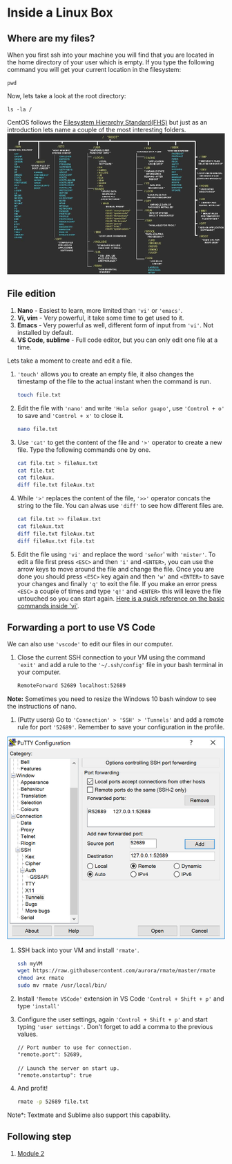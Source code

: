 # Inside a Linux Box

## Where are my files?

When you first ssh into your machine you will find that you are located in the home directory of your user which is empty.
If you type the following command you will get your current location in the filesystem:

```Shell
pwd
```

Now, lets take a look at the root directory:

```Shell
ls -la /
```

CentOS follows the [Filesystem Hierarchy Standard(FHS)](http://www.pathname.com/fhs/) but just as an introduction lets name a couple of the most interesting folders.
![alt text][fhs]

## File edition

1. **Nano** - Easiest to learn, more limited than `'vi'` or `'emacs'`.
1. **Vi, vim** - Very powerful, it take some time to get used to it.
1. **Emacs** - Very powerful as well, different form of input from `'vi'`. Not installed by default.
1. **VS Code, sublime** - Full code editor, but you can only edit one file at a time.

Lets take a moment to create and edit a file.

1. `'touch'` allows you to create an empty file, it also changes the timestamp of the file to the actual instant when the command is run.

    ```bash
    touch file.txt
    ```

1. Edit the file with `'nano'` and write `'Hola señor guapo'`, use `'Control + o'` to save and `'Control + x'` to close it.

    ```bash
    nano file.txt
    ```

1. Use `'cat'` to get the content of the file and `'>'` operator to create a new file. Type the following commands one by one.

    ```bash
    cat file.txt > fileAux.txt
    cat file.txt
    cat fileAux.
    diff file.txt fileAux.txt
    ```

1. While `'>'` replaces the content of the file, `'>>'` operator concats the string to the file. You can alwas use `'diff'` to see how different files are.

    ```bash
    cat file.txt >> fileAux.txt
    cat fileAux.txt
    diff file.txt fileAux.txt
    diff fileAux.txt file.txt
    ```

1. Edit the file using `'vi'` and replace the word `'señor`' with `'mister'`. To edit a file first press `<ESC>` and then `'i'` and `<ENTER>`, you can use the arrow keys to move around the file and change the file. Once you are done you should press `<ESC>` key again and then `'w'` and `<ENTER>` to save your changes and finally `'q'` to exit the file. If you make an error press `<ESC>` a couple of times and type `'q!'` and `<ENTER>` this will leave the file untouched so you can start again. [Here is a quick reference on the basic commands inside 'vi'](https://kb.iu.edu/d/afdc).

## Forwarding a port to use VS Code

We can also use `'vscode'` to edit our files in our computer.

1. Close the current SSH connection to your VM using the command `'exit'` and add a rule to the `'~/.ssh/config'` file in your bash terminal in your computer.

    ```bash
    RemoteForward 52689 localhost:52689
    ```

**Note:** Sometimes you need to resize the Windows 10 bash window to see the instructions of nano.

1. (Putty users) Go to `'Connection' > 'SSH' > 'Tunnels'` and add a remote rule for port `'52689'`. Remember to save your configuration in the profile.

![alt text][tunnel]

1. SSH back into your VM and install `'rmate'`.

    ```bash
    ssh myVM
    wget https://raw.githubusercontent.com/aurora/rmate/master/rmate
    chmod a+x rmate
    sudo mv rmate /usr/local/bin/
    ```

1. Install `'Remote VSCode'` extension in VS Code `'Control + Shift + p'` and type `'install'`

1. Configure the user settings, again `'Control + Shift + p'` and start typing `'user settings'`. Don't forget to add a comma to the previous values. 

    ```Shell
    // Port number to use for connection.
    "remote.port": 52689,

    // Launch the server on start up.
    "remote.onstartup": true
    ```

1. And profit!

    ```bash
    rmate -p 52689 file.txt
    ```
Note*: Textmate and Sublime also support this capability.

## Following step

1. [Module 2](../Module2-AppDeployment/readme.md)

[fhs]: img/fhs.jpg "This is what the filesystem in Linux looks like"

[tunnel]: img/putty-tunnel.jpg "Make sure you mark it as remote"